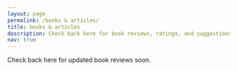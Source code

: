 ```yaml
---
layout: page
permalink: /books & articles/
title: books & articles
description: Check back here for book reviews, ratings, and suggestions, from my shelf to yours.
nav: true
---
```


Check back here for updated book reviews soon.
